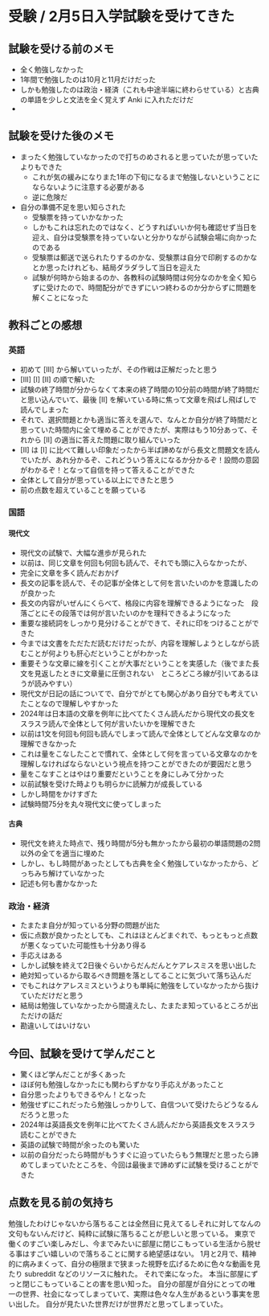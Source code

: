 # 受験 / 2月5日入学試験を受けてきた

## 試験を受ける前のメモ
- 全く勉強しなかった
- 1年間で勉強したのは10月と11月だけだった
- しかも勉強したのは政治・経済（これも中途半端に終わらせている）と古典の単語を少しと文法を全く覚えず Anki に入れただけだ
- 


## 試験を受けた後のメモ
- まったく勉強していなかったので打ちのめされると思っていたが思っていたよりもできた
  - これが気の緩みになりまた1年の下旬になるまで勉強しないということにならないように注意する必要がある
  - 逆に危険だ
- 自分の準備不足を思い知らされた
  - 受験票を持っていかなかった
  - しかもこれは忘れたのではなく、どうすればいいか何も確認せず当日を迎え、自分は受験票を持っていないと分かりながら試験会場に向かったのである
  - 受験票は郵送で送られたりするのかな、受験票は自分で印刷するのかなとか思ったけれども、結局ダラダラして当日を迎えた
  - 試験が何時から始まるのか、各教科の試験時間は何分なのかを全く知らずに受けたので、時間配分ができずにいつ終わるのか分からずに問題を解くことになった

 
## 教科ごとの感想

### 英語
- 初めて [III] から解いていったが、その作戦は正解だったと思う
- [III] [I] [II] の順で解いた
- 試験の終了時間が分からなくて本来の終了時間の10分前の時間が終了時間だと思い込んでいて、最後 [II] を解いている時に焦って文章を飛ばし飛ばしで読んでしまった
- それで、選択問題とかも適当に答えを選んで、なんとか自分が終了時間だと思っていた時間内に全て埋めることができたが、実際はもう10分あって、それから [II] の適当に答えた問題に取り組んでいった
- [II] は [I] に比べて難しい印象だったから半ば諦めながら長文と問題文を読んでいたが、あれ分かるぞ、これどういう答えになるか分かるぞ！設問の意図がわかるぞ！となって自信を持って答えることができた
- 全体として自分が思っている以上にできたと思う
- 前の点数を超えていることを願っている

### 国語
#### 現代文
- 現代文の試験で、大幅な進歩が見られた
- 以前は、同じ文章を何回も何回も読んで、それでも頭に入らなかったが、
- 完全に文章を多く読んだおかげ
- 長文の記事を読んで、その記事が全体として何を言いたいのかを意識したのが良かった
- 長文の内容がいぜんにくらべて、格段に内容を理解できるようになった　段落ごとにその段落では何が言いたいのかを理科できるようになった
- 重要な接続詞をしっかり見分けることができて、それに印をつけることができた
- 今までは文書をただただ読むだけだったが、内容を理解しようとしながら読むことが何よりも肝心だということがわかった
- 重要そうな文章に線を引くことが大事だということを実感した（後でまた長文を見返したときに文章量に圧倒されない　ところどころ線が引いてあるほうが読みやすい）
- 現代文が日記の話についてで、自分でがとても関心があり自分でも考えていたことなので理解しやすかった
- 2024年は日本語の文章を例年に比べてたくさん読んだから現代文の長文をスラスラ読んで全体として何が言いたいかを理解できた
- 以前は1文を何回も何回も読んでしまって読んで全体としてどんな文章なのか理解できなかった
- これは量をこなしたことで慣れて、全体として何を言っている文章なのかを理解しなければならないという視点を持つことができたのが要因だと思う
- 量をこなすことはやはり重要だということを身にしみて分かった
- 以前試験を受けた時よりも明らかに読解力が成長している
- しかし時間をかけすぎた
- 試験時間75分を丸々現代文に使ってしまった

#### 古典
- 現代文を終えた時点で、残り時間が5分も無かったから最初の単語問題の2問以外の全てを適当に埋めた
- しかし、もし時間があったとしても古典を全く勉強していなかったから、どっちみち解けていなかった
- 記述も何も書かなかった

### 政治・経済
- たまたま自分が知っている分野の問題が出た
- 仮に点数が良かったとしても、これはほとんどまぐれで、もっともっと点数が悪くなっていた可能性も十分あり得る
- 手応えはある
- しかし試験を終えて2日後ぐらいからだんだんとケアレスミスを思い出した
- 絶対知っているから取るべき問題を落としてることに気づいて落ち込んだ
- でもこれはケアレスミスというよりも単純に勉強をしていなかったから抜けていただけだと思う
- 結局は勉強していなかったから間違えたし、たまたま知っているところが出ただけの話だ
- 勘違いしてはいけない


## 今回、試験を受けて学んだこと
- 驚くほど学んだことが多くあった
- ほぼ何も勉強しなかったにも関わらずかなり手応えがあったこと
- 自分思ったよりもできるやん！となった
- 勉強せずにこれだったら勉強しっかりして、自信ついて受けたらどうなるんだろうと思った
- 2024年は英語長文を例年に比べてたくさん読んだから英語長文をスラスラ読むことができた
- 英語の試験で時間が余ったのも驚いた
- 以前の自分だったら時間がもうすぐに迫っていたらもう無理だと思ったら諦めてしまっていたところを、今回は最後まで諦めずに試験を受けることができた


## 点数を見る前の気持ち
勉強したわけじゃないから落ちることは全然目に見えてるしそれに対してなんの文句もないんだけど、純粋に試験に落ちることが悲しいと思っている。
東京で働くのすごい楽しみだし、今までみたいに部屋に閉じこもっている生活から脱せる事はすごい嬉しいので落ちることに関する絶望感はない。
1月と2月で、精神的に病みまくって、自分の極限まで狭まった視野を広げるために色々な動画を見たり subreddit などのリソースに触れた。
それで楽になった。
本当に部屋にずっと閉じこもっていることの害を思い知った。
自分の部屋が自分にとっての唯一の世界、社会になってしまっていて、実際は色々な人生があるという事実を思い出した。
自分が見たいた世界だけが世界だと思ってしまっていた。
